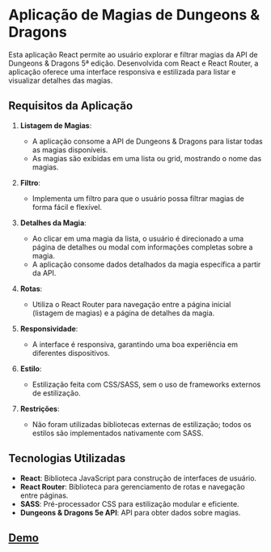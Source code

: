 # Aplicação de Magias de Dungeons & Dragons

Esta aplicação React permite ao usuário explorar e filtrar magias da API de Dungeons & Dragons 5ª edição. Desenvolvida com React e React Router, a aplicação oferece uma interface responsiva e estilizada para listar e visualizar detalhes das magias.

## Requisitos da Aplicação

1. **Listagem de Magias**:
   - A aplicação consome a API de Dungeons & Dragons para listar todas as magias disponíveis.
   - As magias são exibidas em uma lista ou grid, mostrando o nome das magias.

2. **Filtro**:
   - Implementa um filtro para que o usuário possa filtrar magias de forma fácil e flexível.

3. **Detalhes da Magia**:
   - Ao clicar em uma magia da lista, o usuário é direcionado a uma página de detalhes ou modal com informações completas sobre a magia.
   - A aplicação consome dados detalhados da magia específica a partir da API.

4. **Rotas**:
   - Utiliza o React Router para navegação entre a página inicial (listagem de magias) e a página de detalhes da magia.

5. **Responsividade**:
   - A interface é responsiva, garantindo uma boa experiência em diferentes dispositivos.

6. **Estilo**:
   - Estilização feita com CSS/SASS, sem o uso de frameworks externos de estilização.

7. **Restrições**:
   - Não foram utilizadas bibliotecas externas de estilização; todos os estilos são implementados nativamente com SASS.

## Tecnologias Utilizadas

- **React**: Biblioteca JavaScript para construção de interfaces de usuário.
- **React Router**: Biblioteca para gerenciamento de rotas e navegação entre páginas.
- **SASS**: Pré-processador CSS para estilização modular e eficiente.
- **Dungeons & Dragons 5e API**: API para obter dados sobre magias.

## [Demo](https://spellbook-silk.vercel.app/)

